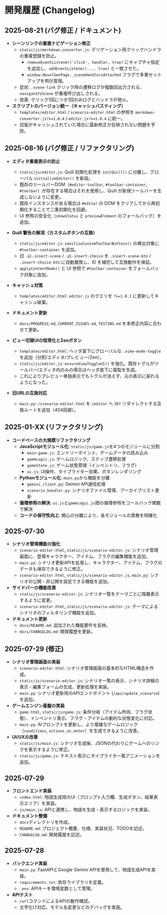 # 開発履歴 (Changelog)

## 2025-08-21 (バグ修正 / ドキュメント)

- **シーンリンクの重複ナビゲーション修正**
  - `static/js/markdown-converter.js`: デリゲーション用クリックハンドラの重複登録を防止。
    - `removeEventListener('click', handler, true)` にキャプチャ指定を追加し、`addEventListener(..., true)` と一致させた。
    - `window.NovelGenPage._sceneHandlersAttached` フラグで多重セットアップを明示管理。
  - 症状: `.scene-link` クリック時の遷移ログが複数回出力される、`navigateToScene` が重複呼び出しされる。
  - 改善: クリック1回につき1回のみログとハンドラが発火。
- **スクリプトのバージョン統一（キャッシュバスティング）**
  - `templates/editor.html` / `scenario-editor.html` の参照を `markdown-converter.js?v=1.0.4` / `editor.js?v=1.0.4` に統一。
  - 旧版がキャッシュされていた場合に最新修正が反映されない問題を予防。

## 2025-08-16 (バグ修正 / リファクタリング)

- **エディタ重複表示の防止**
  - `static/js/editor.js`: Quill 初期化処理を `initQuill()` に分離し、グローバル `initializeEditor()` を新設。
  - 既存のツールバーDOM（`#editor-toolbar`, `#toolbar-container`, `#toolbar`）が存在する場合はそれを使用し、Quill が新規ツールバーを生成しないように変更。
  - 既存インスタンスがある場合は `#editor` の DOM をクリアしてから再初期化することで二重初期化を回避。
  - UI 参照の安全化（`showStatus` と `previewElement` のフォールバック）を追加。
- **Quill 警告の解消（カスタムボタンの互換）**
  - `static/js/editor.js`: `sanitizeCustomToolbarButtons()` の検出対象に `#toolbar-container` を追加。
  - 旧 `.ql-insert-scene` / `.ql-insert-choice` を `.insert-scene-btn` / `.insert-choice-btn` に自動置換し、ID を補完して互換動作を保証。
  - `applyContentMode()` と UI 参照で `#toolbar-container` をフォールバック対象に追加。
- **キャッシュ対策**
  - `templates/editor.html`: `editor.js` のクエリを `?v=1.0.3` に更新してキャッシュ破棄。
- **ドキュメント更新**
  - `docs/PROGRESS.md`, `CURRENT_ISSUES.md`, `TESTING.md` を本修正内容に合わせて更新。

- **ビュー切替UIの恒常化とZenボタン**
  - `templates/editor.html`: ヘッダ直下にグローバルな `.view-mode-toggle` を追加（分割/エディタ/プレビュー/Zen）。
  - `static/js/editor.js`: `ensureViewToggleUI()` を強化。既存トグルがツールバー/エディタ内のみの場合はヘッダ直下に複製を生成。
  - これによりプレビュー単独表示でもトグルが消えず、元の表示に戻れるようになった。

- **旧URLの互換対応**
  - `main.py`: `/scenario-editor.html` を `/editor` へ `307` リダイレクトする互換ルートを追加（404回避）。

## 2025-01-XX (リファクタリング)

- **コードベースの大規模リファクタリング**
    - **JavaScriptモジュール化**: `static/js/game.js`を4つのモジュールに分割
        - `main-game.js`: エントリーポイント、ゲームデータの読み込み
        - `gameLogic.js`: ゲームロジック、ステップ遷移処理
        - `gameState.js`: ゲーム状態管理（インベントリ、フラグ）
        - `ui.js`: UI操作、タイプライター効果、ボタンレンダリング
    - **Pythonモジュール化**: `main.py`から機能を分離
        - `gemini_client.py`: Gemini API通信処理
        - `scenario_handler.py`: シナリオファイル管理、アーカイブリスト更新
    - **循環参照の解決**: `ui.js`と`gameLogic.js`間の循環参照をコールバック関数で解決
    - **コードの保守性向上**: 関心の分離により、各モジュールの責務を明確化

## 2025-07-30

- **シナリオ管理機能の強化**
    - `scenario-editor.html`, `static/js/scenario-editor.js`: シナリオ管理画面に、登場キャラクター、アイテム、フラグの編集機能を追加。
    - `main.py`: シナリオ更新APIを拡張し、キャラクター、アイテム、フラグのデータも保存できるように修正。
    - `scenario-editor.html`, `static/js/scenario-editor.js`, `main.py`: シナリオの公開・非公開を設定できる機能を追加。
- **サイドバーの機能改善**
    - `static/js/scenario-editor.js`: シナリオ一覧をテーマごとに階層表示するように変更。
    - `scenario-editor.html`, `static/js/scenario-editor.js`: テーマによるシナリオのフィルタリング機能を追加。
- **ドキュメント更新**
    - `docs/README.md`: 追加された機能要件を反映。
    - `docs/CHANGELOG.md`: 開発履歴を更新。

## 2025-07-29 (修正)

- **シナリオ管理画面の実装**
    - `scenario-editor.html`: シナリオ管理画面の基本的なHTML構造を作成。
    - `static/js/scenario-editor.js`: シナリオ一覧の表示、シナリオ詳細の表示・編集フォームの生成、更新処理を実装。
    - `main.py`: シナリオ更新用のAPIエンドポイント (`/api/update_scenario`) を追加。
- **ゲームエンジン基盤の実装**
    - `game.html`, `static/js/game.js`: 条件分岐（アイテム所持、フラグ状態）、インベントリ表示、フラグ・アイテムの動的な状態変化に対応。
    - `main.py`: AIプロンプトを更新し、より複雑なゲームロジック（`conditions`, `actions_on_enter`）を生成できるように改善。
- **UI/UXの改善**
    - `static/js/main.js`: シナリオ生成後、JSONの代わりにゲームへのリンクを表示するように修正。
    - `static/js/game.js`: テキスト表示にタイプライター風アニメーションを追加。

## 2025-07-29

- **フロントエンド実装**
    - `index.html`: 物語生成用のUI（プロンプト入力欄、生成ボタン、結果表示エリア）を実装。
    - `js/main.js`: APIと連携し、物語を生成・表示するロジックを実装。
- **ドキュメント整備**
    - `docs`ディレクトリを作成。
    - `README.md`: プロジェクト概要、仕様、実装状況、TODOを記述。
    - `CHANGELOG.md`: 開発履歴を記述。

## 2025-07-28

- **バックエンド実装**
    - `main.py`: FastAPIとGoogle Gemini APIを使用して、物語生成APIを実装。
    - `requirements.txt`: 依存ライブラリを定義。
    - `.env`: APIキーを環境変数として管理。
- **APIテスト**
    - `curl`コマンドによるAPIの動作確認。
    - 文字化け対応、モデル名変更などのデバッグを実施。
